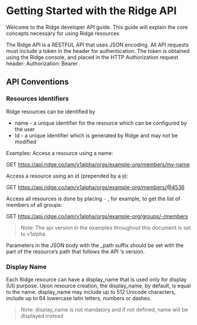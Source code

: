 # Getting Started with the Ridge API

Welcome to the Ridge developer API guide.  This guide will explain the core concepts necessary for using Ridge resources


The Ridge API is a RESTFUL API that uses JSON encoding. All API requests must include a token in the header for authentication. The token is obtained using the Ridge console, and placed in the HTTP Authorization request header:
Authorization: Bearer <Token>


## API Conventions
### Resources identifiers
Ridge resources can be identified by
- name - a unique identifier for the resource which can be configured by the user
- Id -  a unique identifier which is generated by Ridge and may not be modified


Examples:
Access a resource using a name:


GET  https://api.ridge.co/iam/v1alpha/orgs/example-org/members/my-name

Access a resource using an id (prepended by a `@`):


GET  https://api.ridge.co/iam/v1alpha/orgs/example-org/members/@4536

Access all resources is done by placing `-` , for example, to get the list of members of all groups:


GET https://api.ridge.co/iam/v1alpha/orgs/example-org/groups/-/members

> Note: The api version in the examples throughout this document is set to v1alpha.

Parameters in the JSON body with the _path suffix should be set with the part of the  resource’s path that follows the API ‘s version.
### Display Name
Each Ridge resource can have a display_name that is used only for display (UI) purpose.
Upon resource creation, the  display_name, by default, is equal to the name.
display_name may include up to 512 Unicode characters, include up to 64 lowercase latin letters, numbers or dashes.

> Note: display_name is not mandatory and if not defined, name will be displayed instead
